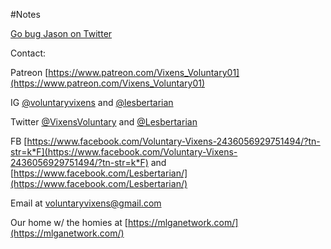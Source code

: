 #Notes

[Go bug Jason on Twitter](https://twitter.com/presti71)

Contact:

Patreon [https://www.patreon.com/Vixens_Voluntary01](https://www.patreon.com/Vixens_Voluntary01)

IG [@voluntaryvixens](https://www.instagram.com/voluntaryvixens/) and [@lesbertarian](https://www.instagram.com/lesbertarian/)

Twitter [@VixensVoluntary](https://twitter.com/VixensVoluntary) and [@Lesbertarian](https://twitter.com/Lesbertarian)

FB [https://www.facebook.com/Voluntary-Vixens-2436056929751494/?tn-str=k*F](https://www.facebook.com/Voluntary-Vixens-2436056929751494/?tn-str=k*F) and [https://www.facebook.com/Lesbertarian/](https://www.facebook.com/Lesbertarian/)

Email at [voluntaryvixens@gmail.com](mailto:voluntaryvixens@gmail.com)

Our home w/ the homies at [https://mlganetwork.com/](https://mlganetwork.com/)
